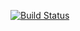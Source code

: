 [![Build Status](https://travis-ci.org/AliakseiPischyk/KORALBI.svg?branch=master)](https://travis-ci.org/AliakseiPischyk/KORALBI)
